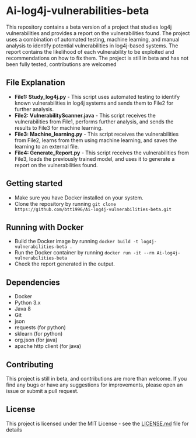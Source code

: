 # Ai-log4j-vulnerabilities-beta
This repository contains a beta version of a project that studies log4j vulnerabilities and provides a report on the vulnerabilities found. The project uses a combination of automated testing, machine learning, and manual analysis to identify potential vulnerabilities in log4j-based systems. The report contains the likelihood of each vulnerability to be exploited and recommendations on how to fix them. The project is still in beta and has not been fully tested, contributions are welcomed


## File Explanation

- **File1: Study_log4j.py** - This script uses automated testing to identify known vulnerabilities in log4j systems and sends them to File2 for further analysis.
- **File2: VulnerabilityScanner.java** - This script receives the vulnerabilities from File1, performs further analysis, and sends the results to File3 for machine learning.
- **File3: Machine_learning.py** - This script receives the vulnerabilities from File2, learns from them using machine learning, and saves the learning to an external file.
- **File4: Generate_Report.py** - This script receives the vulnerabilities from File3, loads the previously trained model, and uses it to generate a report on the vulnerabilities found.

## Getting started

- Make sure you have Docker installed on your system.
- Clone the repository by running `git clone https://github.com/btt1996/Ai-log4j-vulnerabilities-beta.git`

## Running with Docker

- Build the Docker image by running `docker build -t log4j-vulnerabilities-beta .`
- Run the Docker container by running `docker run -it --rm Ai-log4j-vulnerabilities-beta`
- Check the report generated in the output.

## Dependencies
- Docker
- Python 3.x
- Java 8
- Git
- json
- requests (for python)
- sklearn (for python)
- org.json (for java)
- apache http client (for java)

## Contributing

This project is still in beta, and contributions are more than welcome. If you find any bugs or have any suggestions for improvements, please open an issue or submit a pull request.

## License

This project is licensed under the MIT License - see the [LICENSE.md](LICENSE.md) file for details
